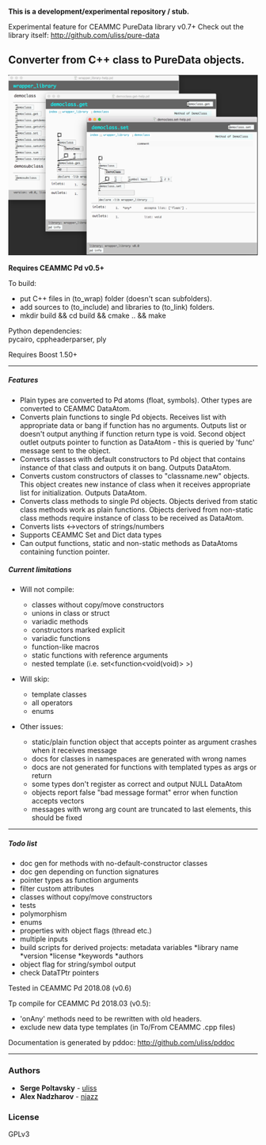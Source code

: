 **This is a development/experimental repository / stub.** 

Experimental feature for CEAMMC PureData library v0.7+
Check out the library itself:
http://github.com/uliss/pure-data


## Converter from C++ class to PureData objects.

![screenshot](demo.png?raw=true "screenshot")

**Requires CEAMMC Pd v0.5+**

To build:
- put C++ files in (to_wrap) folder (doesn't scan subfolders).
- add sources to (to_include) and libraries to (to_link) folders.
- mkdir build && cd build && cmake .. && make
  
Python dependencies:  
pycairo, cppheaderparser, ply
  
Requires Boost 1.50+

---
##### Features
  
- Plain types are converted to Pd atoms (float, symbols). Other types are converted to CEAMMC DataAtom.
- Converts plain functions to single Pd objects. Receives list with appropriate data or bang if function has no arguments. Outputs list or doesn't output anything if function return type is void. Second object outlet outputs pointer to function as DataAtom - this is queried by 'func' message sent to the object. 
- Converts classes with default constructors to Pd object that contains instance of that class and outputs it on bang. Outputs DataAtom.  
- Converts custom constructors of classes to "classname.new" objects. This object creates new instance of class when it receives appropriate list for initialization. Outputs DataAtom.  
- Converts class methods to single Pd objects. Objects derived from static class methods work as plain functions. Objects derived from non-static class methods require instance of class to be received as DataAtom.
- Converts lists <->vectors of strings/numbers
- Supports CEAMMC Set and Dict data types
- Can output functions, static and non-static methods as DataAtoms containing function pointer.
  
##### Current limitations
  
- Will not compile:
  * classes without copy/move constructors
  * unions in class or struct
  * variadic methods
  * constructors marked explicit
  * variadic functions
  * function-like macros
  * static functions with reference arguments
  * nested template (i.e. set<function<void(void)> >)
  
- Will skip:
  * template classes
  * all operators
  * enums

- Other issues:
  * static/plain function object that accepts pointer as argument crashes when it receives message
  * docs for classes in namespaces are generated with wrong names
  * docs are not generated for functions with templated types as args or return
  * some types don't register as correct and output NULL DataAtom
  * objects report false "bad message format" error when function accepts vectors
  * messages with wrong arg count are truncated to last elements, this should be fixed
  
  
---
##### Todo list

- doc gen for methods with no-default-constructor classes
- doc gen depending on function signatures
- pointer types as function arguments
- filter custom attributes
- classes without copy/move constructors
- tests
- polymorphism
- enums
- properties with object flags (thread etc.)
- multiple inputs
- build scripts for derived projects:
    metadata variables
    *library name
    *version
    *license
    *keywords
    *authors
- object flag for string/symbol output
- check DataTPtr pointers

Tested in CEAMMC Pd 2018.08 (v0.6)

Tp compile for CEAMMC Pd 2018.03 (v0.5):
* 'onAny' methods need to be rewritten with old headers.
* exclude new data type templates (in To/From CEAMMC .cpp files)

Documentation is generated by pddoc:
http://github.com/uliss/pddoc

---
### Authors

* **Serge Poltavsky** - [uliss](https://github.com/uliss)
* **Alex Nadzharov** - [njazz](https://github.com/njazz)

### License
GPLv3
